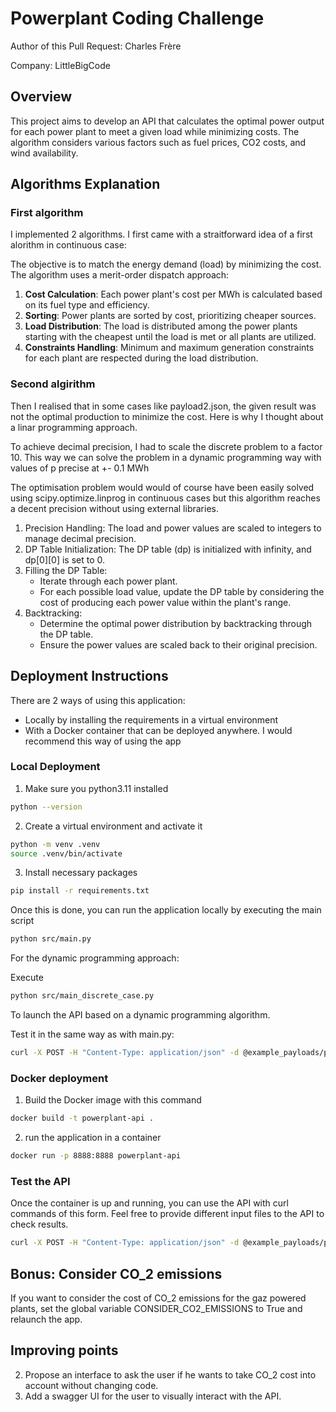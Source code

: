 

# Powerplant Coding Challenge

Author of this Pull Request: Charles Frère

Company: LittleBigCode

## Overview

This project aims to develop an API that calculates the optimal power output for each power plant to meet a given 
load while minimizing costs. The algorithm considers various factors such as fuel prices, CO2 costs, and wind availability.

## Algorithms Explanation

### First algorithm

I implemented 2 algorithms. I first came with a straitforward idea of a first alorithm in continuous case:


The objective is to match the energy demand (load) by minimizing the cost.
The algorithm uses a merit-order dispatch approach:
1. **Cost Calculation**: Each power plant's cost per MWh is calculated based on its fuel type and efficiency.
2. **Sorting**: Power plants are sorted by cost, prioritizing cheaper sources.
3. **Load Distribution**: The load is distributed among the power plants starting with the cheapest until the load is met or all plants are utilized.
4. **Constraints Handling**: Minimum and maximum generation constraints for each plant are respected during the load distribution.

### Second algirithm
Then I realised that in some cases like payload2.json, the given result was not the optimal 
production to minimize the cost. Here is why I thought about a linar programming approach. 


To achieve decimal precision, I had to scale the discrete problem to a factor 10. 
This way we can solve the problem in a dynamic programming way with values of p precise at +- 0.1 MWh

The optimisation problem would would of course have been easily solved using scipy.optimize.linprog in continuous cases
but this algorithm reaches a decent precision without using external libraries. 

1. Precision Handling: The load and power values are scaled to integers to manage decimal precision.
2. DP Table Initialization: The DP table (dp) is initialized with infinity, and dp[0][0] is set to 0.
3. Filling the DP Table:
   - Iterate through each power plant.
   - For each possible load value, update the DP table by considering the cost of producing each power value within the plant's range.
4. Backtracking:
   - Determine the optimal power distribution by backtracking through the DP table.
   - Ensure the power values are scaled back to their original precision.

## Deployment Instructions

There are 2 ways of using this application: 
- Locally by installing the requirements in a virtual environment
- With a Docker container that can be deployed anywhere. I would recommend this way of using the app


### Local Deployment 

1. Make sure you python3.11 installed
```bash
python --version
```

2. Create a virtual environment and activate it

```bash
python -m venv .venv 
source .venv/bin/activate
```

3. Install necessary packages

```bash
pip install -r requirements.txt
```

Once this is done, you can run the application locally by executing the main script

```bash
python src/main.py
```

For the dynamic programming approach: 

Execute 
```bash
python src/main_discrete_case.py
```

To launch the API based on a dynamic programming algorithm.

Test it in the same way as with main.py: 

```bash
curl -X POST -H "Content-Type: application/json" -d @example_payloads/payload3.json http://0.0.0.0:8888/productionplan
```

### Docker deployment

1. Build the Docker image with this command

```bash
docker build -t powerplant-api .
```

2. run the application in a container 
```bash
docker run -p 8888:8888 powerplant-api
```


### Test the API

Once the container is up and running, you can use the API with curl commands of this form. 
Feel free to provide different input files to the API to check results. 

```bash
curl -X POST -H "Content-Type: application/json" -d @example_payloads/payload3.json http://0.0.0.0:8888/productionplan
```

## Bonus: Consider CO_2 emissions

If you want to consider the cost of CO_2 emissions for the gaz powered plants, set the global variable
CONSIDER_CO2_EMISSIONS to True and relaunch the app. 


## Improving points

2. Propose an interface to ask the user if he wants to take CO_2 cost into account without changing code. 
3. Add a swagger UI for the user to visually interact with the API. 